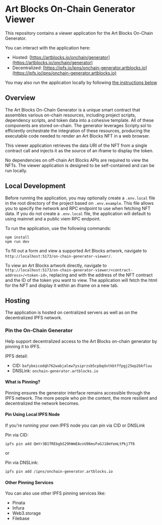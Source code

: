 # Art Blocks On-Chain Generator Viewer

This repository contains a viewer application for the Art Blocks On-Chain Generator.

You can interact with the application here:

- Hosted: [https://artblocks.io/onchain/generator](https://artblocks.io/onchain/generator)
- Decentralized: [https://ipfs.io/ipns/onchain-generator.artblocks.io](https://ipfs.io/ipns/onchain-generator.artblocks.io)

You may also run the application locally by following [the instructions below](#local-development)

## Overview

The Art Blocks On-Chain Generator is a unique smart contract that assembles various on-chain resources, including project scripts, dependency scripts, and token data into a cohesive template. All of these components are stored on-chain. The generator leverages Scripty.sol to efficiently orchestrate the integration of these resources, producing the executable code needed to render an Art Blocks NFT in a web browser.

This viewer application retrieves the data URI of the NFT from a single contract call and injects it as the source of an iframe to display the token.

No dependencies on off-chain Art Blocks APIs are required to view the NFTs. The viewer application is designed to be self-contained and can be run locally.

## Local Development

Before running the application, you may optionally create a `.env.local` file in the root directory of the project based on `.env.example`. This file allows you to specify the network and RPC endpoint to use when fetching NFT data. If you do not create a `.env.local` file, the application will default to using mainnet and a public viem RPC endpoint.

To run the application, use the following commands:

```
npm install
npm run dev
```

To fill out a form and view a supported Art Blocks artwork, navigate to `http://localhost:5173/on-chain-generator-viewer/`.

To view an Art Blocks artwork directly, navigate to `http://localhost:5173/on-chain-generator-viewer/<contract-address>/<token-id>`, replacing <contract-address> and <token-id> with the address of the NFT contract and the ID of the token you want to view. The application will fetch the html for the NFT and display it within an iframe on a new tab.

## Hosting

The application is hosted on centralized servers as well as on the decentralized IPFS network.

### Pin the On-Chain Generator

Help support decentralized access to the Art Blocks on-chain generator by pinning it to IPFS.

IPFS detail:

- CID: `bafybeicodqh762wabjalew7ysiprzsb5cpbqdxtkbtffpgj25ep2bkfluu`
- DNSLink: `onchain-generator.artblocks.io`

#### What is Pinning?

Pinning ensures the generator interface remains accessible through the IPFS network. The more people who pin the content, the more resilient and decentralized the network becomes.

#### Pin Using Local IPFS Node

If you're running your own IPFS node you can pin via CID or DNSLink

Pin via CID:

```
ipfs pin add QmYr3B1TREbgbS29hWmEAcnU96msFoGJ18mYemLtPkj7T6
```

or

Pin via DNSLink:

```
ipfs pin add /ipns/onchain-generator.artblocks.io
```

#### Other Pinning Services

You can also use other IPFS pinning services like:

- Pinata
- Infura
- Web3.storage
- Filebase
